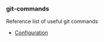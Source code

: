 ### git-commands
Reference list of useful git commands

* [Configuration](docs/commands.md#configuration) 
